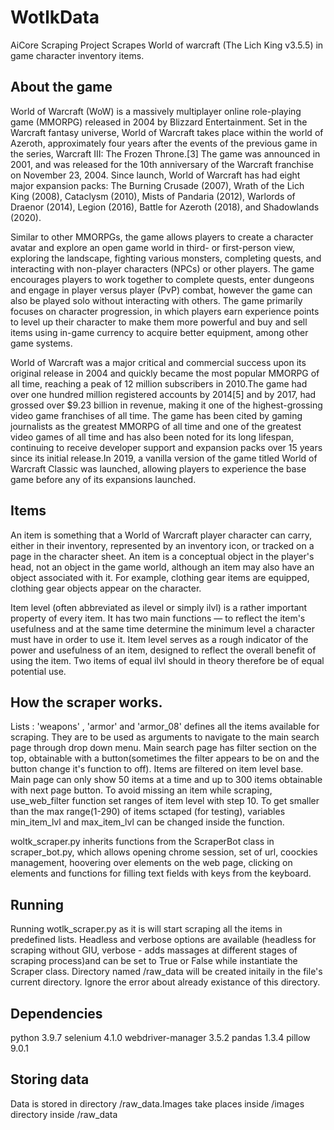 # WotlkData

AiCore Scraping Project
Scrapes World of warcraft (The Lich King v3.5.5) in game character inventory items.

## About the game

World of Warcraft (WoW) is a massively multiplayer online role-playing game (MMORPG) released in 2004 by Blizzard Entertainment. Set in the Warcraft fantasy universe, World of Warcraft takes place within the world of Azeroth, approximately four years after the events of the previous game in the series, Warcraft III: The Frozen Throne.[3] The game was announced in 2001, and was released for the 10th anniversary of the Warcraft franchise on November 23, 2004. Since launch, World of Warcraft has had eight major expansion packs: The Burning Crusade (2007), Wrath of the Lich King (2008), Cataclysm (2010), Mists of Pandaria (2012), Warlords of Draenor (2014), Legion (2016), Battle for Azeroth (2018), and Shadowlands (2020).

Similar to other MMORPGs, the game allows players to create a character avatar and explore an open game world in third- or first-person view, exploring the landscape, fighting various monsters, completing quests, and interacting with non-player characters (NPCs) or other players. The game encourages players to work together to complete quests, enter dungeons and engage in player versus player (PvP) combat, however the game can also be played solo without interacting with others. The game primarily focuses on character progression, in which players earn experience points to level up their character to make them more powerful and buy and sell items using in-game currency to acquire better equipment, among other game systems.

World of Warcraft was a major critical and commercial success upon its original release in 2004 and quickly became the most popular MMORPG of all time, reaching a peak of 12 million subscribers in 2010.The game had over one hundred million registered accounts by 2014[5] and by 2017, had grossed over $9.23 billion in revenue, making it one of the highest-grossing video game franchises of all time. The game has been cited by gaming journalists as the greatest MMORPG of all time and one of the greatest video games of all time and has also been noted for its long lifespan, continuing to receive developer support and expansion packs over 15 years since its initial release.In 2019, a vanilla version of the game titled World of Warcraft Classic was launched, allowing players to experience the base game before any of its expansions launched.


## Items

An item is something that a World of Warcraft player character can carry, either in their inventory, represented by an inventory icon, or tracked on a page in the character sheet. An item is a conceptual object in the player's head, not an object in the game world, although an item may also have an object associated with it. For example, clothing gear items are equipped, clothing gear objects appear on the character.

Item level (often abbreviated as ilevel or simply ilvl) is a rather important property of every item. It has two main functions — to reflect the item's usefulness and at the same time determine the minimum level a character must have in order to use it.
Item level serves as a rough indicator of the power and usefulness of an item, designed to reflect the overall benefit of using the item. Two items of equal ilvl should in theory therefore be of equal potential use.

## How the scraper works.

Lists : 'weapons' , 'armor' and 'armor_08' defines all the items available for scraping.
They are to be used as arguments to navigate to the main search page through drop down menu.
Main search page has filter section on the top, obtainable with a button(sometimes the filter 
appears to be on and the button change it's function to off). Items are filtered on item level base. 
Main page can only show 50 items at a time and up to 300 items obtainable with next page button.
To avoid missing an item while scraping, use_web_filter function set ranges of item level with step 10.
To get smaller than the max range(1-290) of items sctaped (for testing), variables min_item_lvl and max_item_lvl
can be changed inside the function.

woltk_scraper.py inherits functions from the ScraperBot class in scraper_bot.py, which allows opening chrome session, 
set of url, coockies management, hoovering over elements on the web page, clicking on elements and functions 
for filling text fields with keys from the keyboard.


## Running

Running wotlk_scraper.py as it is will start scraping all the items in predefined lists.
Headless and verbose options are available (headless for scraping without GIU, verbose - adds massages at different stages
of scraping process)and can be set to True or False while instantiate the Scraper class.
Directory named /raw_data will be created initaily in the file's current directory.
Ignore the error about already existance of this directory.

## Dependencies 

python                    3.9.7 
selenium                  4.1.0
webdriver-manager         3.5.2 
pandas                    1.3.4
pillow                    9.0.1 

## Storing data

Data is stored in directory /raw_data.Images take places inside /images directory inside /raw_data


